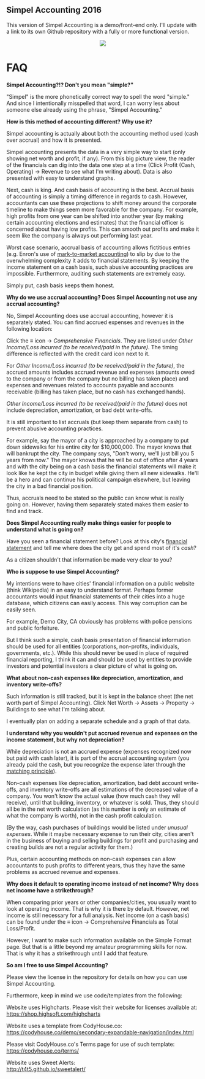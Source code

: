 ## **Simpel Accounting 2016**

This version of Simpel Accounting is a demo/front-end only. I'll update with a link to its own Github repository with a fully or more functional version.

<div style="margin:auto; text-align:center;"><img src="http://i.imgur.com/BrkTOia.png"></div>

# FAQ


**Simpel Accounting?!? Don't you mean "simple?"**

"Simpel" is the more phonetically correct way to spell the word "simple." And since I intentionally misspelled that word, I can worry less about someone else already using the phrase, "Simpel Accounting."


**How is this method of accounting different? Why use it?**

Simpel accounting is actually about both the accounting method used (cash over accrual) and how it is presented.

Simpel accounting presents the data in a very simple way to start (only showing net worth and profit, if any). From this big picture view, the reader of the financials can dig into the data one step at a time (Click Profit (Cash, Operating) -> Revenue to see what I'm writing about). Data is also presented with easy to understand graphs.

Next, cash is king. And cash basis of accounting is the best. Accrual basis of accounting is simply a timing difference in regards to cash. However, accountants can use these projections to shift money around the corporate timeline to make things seem more favorable for the company. For example, high profits from one year can be shifted into another year (by making certain accounting elections and estimates) that the financial officer is concerned about having low profits. This can smooth out profits and make it seem like the company is always out performing last year.

Worst case scenario, accrual basis of accounting allows fictitious entries (e.g. Enron's use of [mark-to-market accounting](https://en.wikipedia.org/wiki/Enron_scandal#Mark-to-market_accounting)) to slip by due to the overwhelming complexity it adds to financial statements. By keeping the income statement on a cash basis, such abusive accounting practices are impossible. Furthermore, auditing such statements are extremely easy.

Simply put, cash basis keeps them honest.


**Why do we use accrual accounting? Does Simpel Accounting not use any accrual accounting?**

No, Simpel Accounting does use accrual accounting, however it is separately stated. You can find accrued expenses and revenues in the following location:

Click the ≡ icon -> *Comprehensive Financials*. They are listed under *Other Income/Loss incurred (to be received/paid in the future)*. The timing difference is reflected with the credit card icon next to it.

For *Other Income/Loss incurred (to be received/paid in the future)*, the accrued amounts includes accrued revenue and expenses (amounts owed to the company or from the company but no billing has taken place) and expenses and revenues related to accounts payable and accounts receivable (billing has taken place, but no cash has exchanged hands).

*Other Income/Loss incurred (to be received/paid in the future)* does not include depreciation, amortization, or bad debt write-offs.

It is still important to list accruals (but keep them separate from cash) to prevent abusive accounting practices.

For example, say the mayor of a city is approached by a company to put down sidewalks for his entire city for $10,000,000. The mayor knows that will bankrupt the city. The company says, "Don't worry, we'll just bill you 5 years from now." The mayor knows that he will be out of office after 4 years and with the city being on a cash basis the financial statements will make it look like he kept the city in budget while giving them all new sidewalks. He'll be a hero and can continue his political campaign elsewhere, but leaving the city in a bad financial position.

Thus, accruals need to be stated so the public can know what is really going on. However, having them separately stated makes them easier to find and track.


**Does Simpel Accounting really make things easier for people to understand what is going on?**

Have you seen a financial statement before? Look at this city's [financial statement](http://www.co.delaware.oh.us/auditor/cafr/cafr2014/2014%20cafr%20delaware.pdf) and tell me where does the city get and spend most of it's *cash*?

As a citizen shouldn't that information be made very clear to you?


**Who is suppose to use Simpel Accounting?**

My intentions were to have cities' financial information on a public website (think Wikipedia) in an easy to understand format. Perhaps former accountants would input financial statements of their cities into a huge database, which citizens can easily access. This way corruption can be easily seen.

For example, Demo City, CA obviously has problems with police pensions and public forfeiture.

But I think such a simple, cash basis presentation of financial information should be used for all entities (corporations, non-profits, individuals, governments, etc.). While this should never be used in place of required financial reporting, I think it can and should be used by entities to provide investors and potential investors a clear picture of what is going on.


**What about non-cash expenses like depreciation, amortization, and inventory write-offs?**

Such information is still tracked, but it is kept in the balance sheet (the net worth part of Simpel Accounting). Click Net Worth -> Assets -> Property -> Buildings to see what I'm talking about.

I eventually plan on adding a separate schedule and a graph of that data.


**I understand why you wouldn't put accrued revenue and expenses on the income statement, but why not depreciation?**

While depreciation is not an accrued expense (expenses recognized now but paid with cash later), it is part of the accrual accounting system (you already paid the cash, but you recognize the expense later through the [matching principle](https://en.wikipedia.org/wiki/Matching_principle)).

Non-cash expenses like depreciation, amortization, bad debt account write-offs, and inventory write-offs are all estimations of the decreased value of a company. You won't know the actual value (how much cash they will receive), until that building, inventory, or whatever is sold. Thus, they should all be in the net worth calculation (as this number is only an estimate of what the company is worth), not in the cash profit calculation.

(By the way, cash purchases of buildings would be listed under *unusual expenses*. While it maybe necessary expense to run their city, cities aren't in the business of buying and selling buildings for profit and purchasing and creating builds are not a regular activity for them.)

Plus, certain accounting methods on non-cash expenses can allow accountants to push profits to different years, thus they have the same problems as accrued revenue and expenses.


**Why does it default to operating income instead of net income? Why does net income have a strikethrough?**

When comparing prior years or other companies/cities, you usually want to look at operating income. That is why it is there by default. However, net income is still necessary for a full analysis. Net income (on a cash basis) can be found under the ≡ icon -> Comprehensive Financials as Total Loss/Profit.

However, I want to make such information available on the Simple Format page. But that is a little beyond my amateur programming skills for now. That is why it has a strikethrough until I add that feature.


**So am I free to use Simpel Accounting?**

Please view the license in the repository for details on how you can use Simpel Accounting.

Furthermore, keep in mind we use code/templates from the following:

Website uses Highcharts. Please visit their website for licenses available at:<BR>https://shop.highsoft.com/highcharts

Website uses a template from CodyHouse.co:<BR>https://codyhouse.co/demo/secondary-expandable-navigation/index.html

Please visit CodyHouse.co's Terms page for use of such template:<BR>https://codyhouse.co/terms/

Website uses Sweet Alerts:<BR>http://t4t5.github.io/sweetalert/
